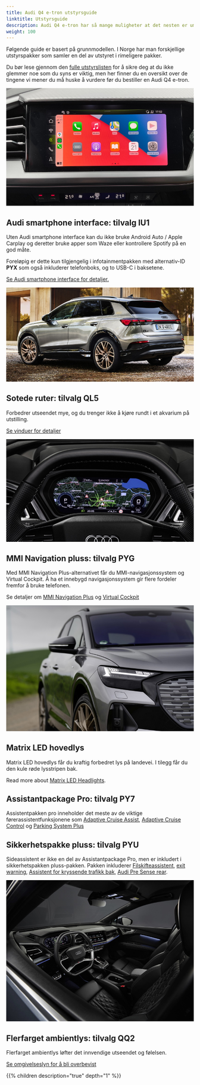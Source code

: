 ```yaml
---
title: Audi Q4 e-tron utstyrsguide
linktitle: Utstyrsguide
description: Audi Q4 e-tron har så mange muligheter at det nesten er umulig å få oversikten. Vi prøver å hjelpe deg med å velge de viktigste alternativene. 
weight: 100
---
```


Følgende guide er basert på grunnmodellen. I Norge har man forskjellige utstyrspakker som samler en del av utstyret i rimeligere pakker.

Du bør lese gjennom den [fulle utstyrslisten](list) for å sikre deg at du ikke glemmer noe som du syns er viktig, men her finner du en oversikt over de tingene vi mener du må huske å vurdere før du bestiller en Audi Q4 e-tron.

![IU1](iu1.jpg)

## Audi smartphone interface: tilvalg IU1

Uten Audi smartphone interface kan du ikke bruke Android Auto / Apple Carplay og deretter bruke apper som Waze eller kontrollere Spotify på en god måte.

Foreløpig er dette kun tilgjengelig i infotainmentpakken med alternativ-ID **PYX** som også inkluderer telefonboks, og to USB-C i baksetene.

[Se Audi smartphone interface for detaljer.](../technology/uiandoperations/smartphoneinterface/)

![QL2](ql5.jpg)

## Sotede ruter: tilvalg QL5

Forbedrer utseendet mye, og du trenger ikke å kjøre rundt i et akvarium på utstilling.

[Se vinduer for detaljer](../exterior/windows/#privacy-glass)

![PYG](pyg.jpg)

## MMI Navigation pluss: tilvalg PYG

Med MMI Navigation Plus-alternativet får du MMI-navigasjonssystem og Virtual Cockpit.
Å ha et innebygd navigasjonssystem gir flere fordeler fremfor å bruke telefonen.

Se detaljer om [MMI Navigation Plus](../technology/uiandoperations/navigation/) og
[Virtual Cockpit](../technology/uiandoperations/virtualcockpit/)

![Matrix](../technology/lights/signature1s.jpg)

## Matrix LED hovedlys

Matrix LED hovedlys får du kraftig forbedret lys på landevei. I tilegg får du den kule røde lysstripen bak. 

Read more about [Matrix LED Headlights](../technology/lights/#matrix-headlights).

## Assistantpackage Pro: tilvalg PY7

Assistentpakken pro inneholder det meste av de viktige førerassistentfunksjonene som [Adaptive Cruise Assist](../technology/drivingassistance/adaptivecruiseassist/), [Adaptive Cruise Control](../technology/drivingassistance/adaptivecruisecontrol/) og [Parking System Plus](../technology/drivingassistance/parkingsystemplus/)

## Sikkerhetspakke pluss: tilvalg PYU

Sideassistent er ikke en del av Assistantpackage Pro, men er inkludert i sikkerhetspakken pluss-pakken. Pakken inkluderer [Filskifteassistent](../technology/drivingassistance/sideassist/), [exit warning](../technology/drivingassistance/exitwarning/), [Assistent for kryssende trafikk bak](../technology/drivingassistance/crosstrafficassistrear/), [Audi Pre Sense rear](../technology/drivingassistance/presenserear/).

![QQ2](qq2.jpg)

## Flerfarget ambientlys: tilvalg QQ2

Flerfarget ambientlys løfter det innvendige utseendet og følelsen.

[Se omgivelseslyn for å bli overbevist](../interior/interiorlights/)

{{% children description="true" depth="1" %}}
